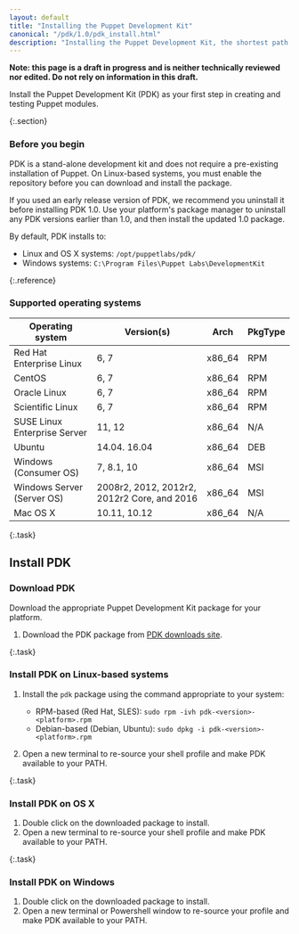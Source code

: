 ```yaml
---
layout: default
title: "Installing the Puppet Development Kit"
canonical: "/pdk/1.0/pdk_install.html"
description: "Installing the Puppet Development Kit, the shortest path to developing better Puppet code."
---
```



**Note: this page is a draft in progress and is neither technically reviewed nor edited. Do not rely on information in this draft.**


Install the Puppet Development Kit (PDK) as your first step in creating and testing Puppet modules.

{:.section}
### Before you begin

PDK is a stand-alone development kit and does not require a pre-existing installation of Puppet. On Linux-based systems, you must enable the repository before you can download and install the package.

If you used an early release version of PDK, we recommend you uninstall it before installing PDK 1.0. Use your platform's package manager to uninstall any PDK versions earlier than 1.0, and then install the updated 1.0 package.

By default, PDK installs to:

* Linux and OS X systems: `/opt/puppetlabs/pdk/`
* Windows systems: `C:\Program Files\Puppet Labs\DevelopmentKit`

{:.reference}
### Supported operating systems

| Operating system | Version(s) | Arch | PkgType |
| ---------------- | ---------- | ---- | ------- |
| Red Hat Enterprise Linux | 6, 7 | x86_64 | RPM |
| CentOS | 6, 7 | x86_64 | RPM |
| Oracle Linux | 6, 7 | x86_64 | RPM |
| Scientific Linux | 6, 7 | x86_64 | RPM |
| SUSE Linux Enterprise Server | 11, 12 | x86_64 | N/A |
| Ubuntu | 14.04. 16.04 | x86_64 | DEB |
| Windows (Consumer OS) | 7, 8.1, 10 | x86_64 | MSI |
| Windows Server (Server OS) | 2008r2, 2012, 2012r2, 2012r2 Core, and 2016 | x86_64 | MSI |
| Mac OS X | 10.11, 10.12 | x86_64 | N/A |


{:.task}
## Install PDK

### Download PDK

Download the appropriate Puppet Development Kit package for your platform.

1. Download the PDK package from [PDK downloads site](https://puppet.com/download-puppet-development-kit).

{:.task}
### Install PDK on Linux-based systems 

1. Install the `pdk` package using the command appropriate to your system:

   * RPM-based (Red Hat, SLES): `sudo rpm -ivh pdk-<version>-<platform>.rpm`
   * Debian-based (Debian, Ubuntu): `sudo dpkg -i pdk-<version>-<platform>.rpm`

2. Open a new terminal to re-source your shell profile and make PDK available to your PATH.

{:.task}
### Install PDK on OS X

1. Double click on the downloaded package to install.
2. Open a new terminal to re-source your shell profile and make PDK available to your PATH.

{:.task}
### Install PDK on Windows

1. Double click on the downloaded package to install.
2. Open a new terminal or Powershell window to re-source your profile and make PDK available to your PATH.
 

